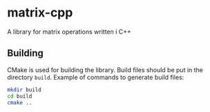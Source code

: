 # matrix-cpp
A library for matrix operations written i C++

## Building
CMake is used for building the library.
Build files should be put in the directory `build`.
Example of commands to generate build files:
```sh
mkdir build
cd build
cmake ..
```
